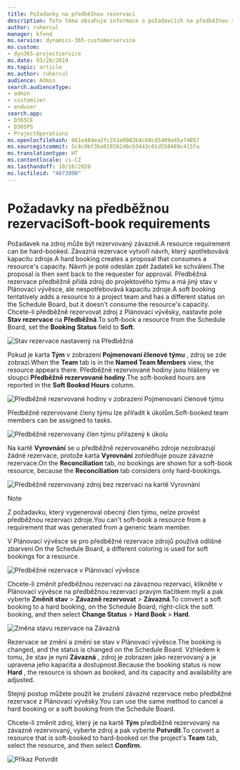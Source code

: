 ```yaml
---
title: Požadavky na předběžnou rezervaci
description: Toto téma obsahuje informace o požadavcích na předběžnou rezervaci.
author: ruhercul
manager: kfend
ms.service: dynamics-365-customerservice
ms.custom:
- dyn365-projectservice
ms.date: 03/28/2019
ms.topic: article
ms.author: ruhercul
audience: Admin
search.audienceType:
- admin
- customizer
- enduser
search.app:
- D365CE
- D365PS
- ProjectOperations
ms.openlocfilehash: 861e484ea2fc251e0082b4cb0cd5409a45a74057
ms.sourcegitcommit: 5c4c9bf3ba018562d6cb3443c01d550489c415fa
ms.translationtype: HT
ms.contentlocale: cs-CZ
ms.lasthandoff: 10/16/2020
ms.locfileid: "4073990"
---
```

# <a name="soft-book-requirements"></a><span data-ttu-id="7e3ac-103">Požadavky na předběžnou rezervaci</span><span class="sxs-lookup"><span data-stu-id="7e3ac-103">Soft-book requirements</span></span>

<span data-ttu-id="7e3ac-104">Požadavek na zdroj může být rezervovaný závazně.</span><span class="sxs-lookup"><span data-stu-id="7e3ac-104">A resource requirement can be hard-booked.</span></span> <span data-ttu-id="7e3ac-105">Závazná rezervace vytvoří návrh, který spotřebovává kapacitu zdroje.</span><span class="sxs-lookup"><span data-stu-id="7e3ac-105">A hard booking creates a proposal that consumes a resource's capacity.</span></span> <span data-ttu-id="7e3ac-106">Návrh je poté odeslán zpět žadateli ke schválení.</span><span class="sxs-lookup"><span data-stu-id="7e3ac-106">The proposal is then sent back to the requester for approval.</span></span> <span data-ttu-id="7e3ac-107">Předběžná rezervace předběžně přidá zdroj do projektového týmu a má jiný stav v Plánovací vývěsce, ale nespotřebovává kapacitu zdroje.</span><span class="sxs-lookup"><span data-stu-id="7e3ac-107">A soft booking tentatively adds a resource to a project team and has a different status on the Schedule Board, but it doesn't consume the resource's capacity.</span></span> <span data-ttu-id="7e3ac-108">Chcete-li předběžně rezervovat zdroj z Plánovací vývěsky, nastavte pole **Stav rezervace** na **Předběžná**.</span><span class="sxs-lookup"><span data-stu-id="7e3ac-108">To soft-book a resource from the Schedule Board, set the **Booking Status** field to **Soft**.</span></span>

![Stav rezervace nastavený na Předběžná](media/Resource-Management-image77.png)

<span data-ttu-id="7e3ac-110">Pokud je karta **Tým** v zobrazení **Pojmenovaní členové týmu** , zdroj se zde zobrazí.</span><span class="sxs-lookup"><span data-stu-id="7e3ac-110">When the **Team** tab is in the **Named Team Members** view, the resource appears there.</span></span> <span data-ttu-id="7e3ac-111">Předběžně rezervované hodiny jsou hlášeny ve sloupci **Předběžně rezervované hodiny**.</span><span class="sxs-lookup"><span data-stu-id="7e3ac-111">The soft-booked hours are reported in the **Soft Booked Hours** column.</span></span>

![Předběžně rezervované hodiny v zobrazení Pojmenovaní členové týmu](media/Resource-Management-image78.png)

<span data-ttu-id="7e3ac-113">Předběžně rezervované členy týmu lze přiřadit k úkolům.</span><span class="sxs-lookup"><span data-stu-id="7e3ac-113">Soft-booked team members can be assigned to tasks.</span></span>

![Předběžně rezervovaný člen týmu přiřazený k úkolu](media/Resource-Management-image79.png)

<span data-ttu-id="7e3ac-115">Na kartě **Vyrovnání** se u předběžně rezervovaného zdroje nezobrazují žádné rezervace, protože karta **Vyrovnání** zohledňuje pouze závazné rezervace.</span><span class="sxs-lookup"><span data-stu-id="7e3ac-115">On the **Reconciliation** tab, no bookings are shown for a soft-book resource, because the **Reconciliation** tab considers only hard-bookings.</span></span>

![Předběžně rezervovaný zdroj bez rezervací na kartě Vyrovnání](media/Resource-Management-image80.png)

> [!NOTE]
> <span data-ttu-id="7e3ac-117">Z požadavku, který vygeneroval obecný člen týmu, nelze provést předběžnou rezervaci zdroje.</span><span class="sxs-lookup"><span data-stu-id="7e3ac-117">You can't soft-book a resource from a requirement that was generated from a generic team member.</span></span>

<span data-ttu-id="7e3ac-118">V Plánovací vývěsce se pro předběžné rezervace zdrojů používá odlišné zbarvení.</span><span class="sxs-lookup"><span data-stu-id="7e3ac-118">On the Schedule Board, a different coloring is used for soft bookings for a resource.</span></span>

![Předběžné rezervace v Plánovací vývěsce](media/Resource-Management-image81.png)

<span data-ttu-id="7e3ac-120">Chcete-li změnit předběžnou rezervaci na závaznou rezervaci, klikněte v Plánovací vývěsce na předběžnou rezervaci pravým tlačítkem myši a pak vyberte **Změnit stav** \> **Závazně rezervovat** \> **Závazná**.</span><span class="sxs-lookup"><span data-stu-id="7e3ac-120">To convert a soft booking to a hard booking, on the Schedule Board, right-click the soft booking, and then select **Change Status** \> **Hard Book** \> **Hard**.</span></span>

![Změna stavu rezervace na Závazná](media/Resource-Management-image82.png)

<span data-ttu-id="7e3ac-122">Rezervace se změní a změní se stav v Plánovací vývěsce.</span><span class="sxs-lookup"><span data-stu-id="7e3ac-122">The booking is changed, and the status is changed on the Schedule Board.</span></span> <span data-ttu-id="7e3ac-123">Vzhledem k tomu, že stav je nyní **Závazná** , zdroj je zobrazen jako rezervovaný a je upravena jeho kapacita a dostupnost.</span><span class="sxs-lookup"><span data-stu-id="7e3ac-123">Because the booking status is now **Hard** , the resource is shown as booked, and its capacity and availability are adjusted.</span></span>

<span data-ttu-id="7e3ac-124">Stejný postup můžete použít ke zrušení závazné rezervace nebo předběžné rezervace z Plánovací vývěsky.</span><span class="sxs-lookup"><span data-stu-id="7e3ac-124">You can use the same method to cancel a hard booking or a soft booking from the Schedule Board.</span></span>

<span data-ttu-id="7e3ac-125">Chcete-li změnit zdroj, který je na kartě **Tým** předběžně rezervovaný na závazně rezervovaný, vyberte zdroj a pak vyberte **Potvrdit**.</span><span class="sxs-lookup"><span data-stu-id="7e3ac-125">To convert a resource that is soft-booked to hard-booked on the project's **Team** tab, select the resource, and then select **Confirm**.</span></span>

![Příkaz Potvrdit](media/Resource-Management-image83.png)
